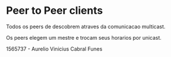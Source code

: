 # Peer to Peer clients

Todos os peers de descobrem atraves da comunicacao multicast.

Os peers elegem um mestre e trocam seus horarios por unicast.

1565737 - Aurelio Vinicius Cabral Funes

